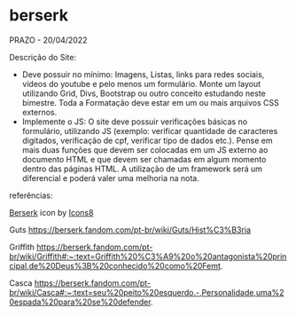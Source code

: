 # berserk

PRAZO - 20/04/2022

Descrição do Site:

- Deve possuir no mínimo: Imagens, Listas, links para redes sociais, vídeos do youtube e pelo menos um
formulário. Monte um layout utilizando Grid, Divs, Bootstrap ou outro conceito estudando neste
bimestre. Toda a Formatação deve estar em um ou mais arquivos CSS externos.
- Implemente o JS: O site deve possuir verificações básicas no formulário, utilizando JS (exemplo: verificar
quantidade de caracteres digitados, verificação de cpf, verificar tipo de dados etc.). Pense em mais duas
funções que devem ser colocadas em um JS externo ao documento HTML e que devem ser chamadas em
algum momento dentro das páginas HTML. A utilização de um framework será um diferencial e poderá
valer uma melhoria na nota.

referências:

<a target="_blank" href="https://icons8.com/icon/y8q66v6ExjBy/berserk">Berserk</a> icon by <a target="_blank" href="https://icons8.com">Icons8</a>

Guts
https://berserk.fandom.com/pt-br/wiki/Guts/Hist%C3%B3ria

Griffith
https://berserk.fandom.com/pt-br/wiki/Griffith#:~:text=Griffith%20%C3%A9%20o%20antagonista%20principal,de%20Deus%3B%20conhecido%20como%20Femt.

Casca
https://berserk.fandom.com/pt-br/wiki/Casca#:~:text=seu%20peito%20esquerdo.-,Personalidade,uma%20espada%20para%20se%20defender.